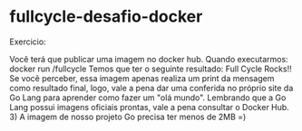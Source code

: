 # fullcycle-desafio-docker
Exercicio:

Você terá que publicar uma imagem no docker hub. Quando executarmos:
docker run <seu-user>/fullcycle
Temos que ter o seguinte resultado: Full Cycle Rocks!!
Se você perceber, essa imagem apenas realiza um print da mensagem como resultado final, logo, vale a pena dar uma conferida no próprio site da Go Lang para aprender como fazer um "olá mundo".
Lembrando que a Go Lang possui imagens oficiais prontas, vale a pena consultar o Docker Hub.
3) A imagem de nosso projeto Go precisa ter menos de 2MB =)

